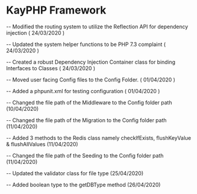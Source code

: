 # KayPHP Framework

-- Modified the routing system to utilize the Reflection API for dependency injection ( 24/03/2020 )

-- Updated the system helper functions to be PHP 7.3 complaint  ( 24/03/2020 )

-- Created a robust Dependency Injection Container class for binding Interfaces to Classes ( 24/03/2020 )

-- Moved user facing Config files to the Config Folder. ( 01/04/2020 )

-- Added a phpunit.xml for testing configuration ( 01/04/2020 )

-- Changed the file path of the Middleware to the Config folder path (10/04/2020)

-- Changed the file path of the Migration to the Config folder path (11/04/2020)

-- Added 3 methods to the Redis class namely checkIfExists, flushKeyValue & flushAllValues (11/04/2020)

-- Changed the file path of the Seeding to the Config folder path (11/04/2020)

-- Updated the validator class for file type (25/04/2020)

-- Added boolean type to the getDBType method (26/04/2020)